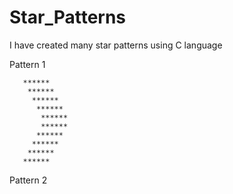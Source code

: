# Star_Patterns
I have created many star patterns using C language

Pattern 1

       ******
        ******
         ******
          ******
           ******
           ******
          ******
         ******
        ******
       ******

Pattern 2

